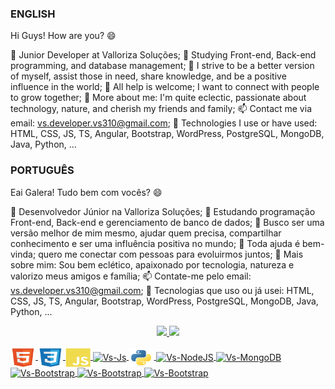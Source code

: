 ### ENGLISH ### 
Hi Guys! How are you? 😄

🔭 Junior Developer at Valloriza Soluções;
🌱 Studying Front-end, Back-end programming, and database management;
👯 I strive to be a better version of myself, assist those in need, share knowledge, and be a positive influence in the world;
🤔 All help is welcome; I want to connect with people to grow together;
💬 More about me: I'm quite eclectic, passionate about technology, nature, and cherish my friends and family;
📫 Contact me via email: vs.developer.vs310@gmail.com;
🧐 Technologies I use or have used: HTML, CSS, JS, TS, Angular, Bootstrap, WordPress, PostgreSQL, MongoDB, Java, Python, ...

### PORTUGUÊS ###
Eai Galera! Tudo bem com vocês? 😄

🔭 Desenvolvedor Júnior na Valloriza Soluções;
🌱 Estudando programação Front-end, Back-end e gerenciamento de banco de dados;
👯 Busco ser uma versão melhor de mim mesmo, ajudar quem precisa, compartilhar conhecimento e ser uma influência positiva no mundo;
🤔 Toda ajuda é bem-vinda; quero me conectar com pessoas para evoluirmos juntos;
💬 Mais sobre mim: Sou bem eclético, apaixonado por tecnologia, natureza e valorizo meus amigos e família;
📫 Contate-me pelo email: vs.developer.vs310@gmail.com;
🧐 Tecnologias que uso ou já usei: HTML, CSS, JS, TS, Angular, Bootstrap, WordPress, PostgreSQL, MongoDB, Java, Python, ...

<div align="center">
  <a href="https://github.com/victorvssouza">
  <img height="180em" src="https://github-readme-stats.vercel.app/api?username=victorvssouza&show_icons=true&theme=radical&include_all_commits=true&count_private=true"/>
  <img height="180em" src="https://github-readme-stats.vercel.app/api/top-langs/?username=victorvssouza&layout=compact&langs_count=7&theme=radical"/>
</div>
<div style="display: inline_block"><br>
  <img align="center" alt="Vs-HTML" height="30" width="40" src="https://raw.githubusercontent.com/devicons/devicon/master/icons/html5/html5-original.svg">
  <img align="center" alt="Vs-CSS" height="30" width="40" src="https://raw.githubusercontent.com/devicons/devicon/master/icons/css3/css3-original.svg">
  <img align="center" alt="Vs-Js" height="30" width="40" src="https://raw.githubusercontent.com/devicons/devicon/master/icons/javascript/javascript-plain.svg">
  <img align="center" alt="Vs-Js" height="30" width="40" src="https://upload.wikimedia.org/wikipedia/commons/4/4c/Typescript_logo_2020.svg">
  <img align="center" alt="VS-Python" height="30" width="40" src="https://raw.githubusercontent.com/devicons/devicon/master/icons/python/python-original.svg">
  <img align="center" alt="Vs-NodeJS" height="30" width="40" src="https://cdn.jsdelivr.net/gh/devicons/devicon/icons/nodejs/nodejs-original-wordmark.svg">
  <img align="center" alt="Vs-MongoDB" height="30" width="40" src="https://cdn.jsdelivr.net/gh/devicons/devicon/icons/mongodb/mongodb-original-wordmark.svg">
  <img align="center" alt="Vs-Bootstrap" height="30" width="40" src="https://cdn.jsdelivr.net/gh/devicons/devicon/icons/bootstrap/bootstrap-plain-wordmark.svg" >
  <img align="center" alt="Vs-Bootstrap" height="30" width="40" src="https://angular.io/assets/images/logos/angular/angular.svg" >
  <img align="center" alt="Vs-Bootstrap" height="30" width="40" src="https://upload.wikimedia.org/wikipedia/commons/thumb/2/29/Postgresql_elephant.svg/1985px-Postgresql_elephant.svg.png" />
</div>
